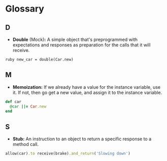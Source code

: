 # Glossary

## D

* __Double__ (Mock)__:__ A simple object that's preprogrammed with expectations and responses as preparation for the calls that it will receive.
 
```
ruby new_car = double(Car.new)
```

## M

* __Memoization:__  If we already have a value for the instance variable, use it. If not, then go get a new value, and assign it to the instance variable.
  
```ruby
def car
  @car ||= Car.new
end
```

## S

* __Stub:__ An instruction to an object to return a specific response to a method call.

```ruby
allow(car).to receive(brake).and_return('Slowing down')

```
